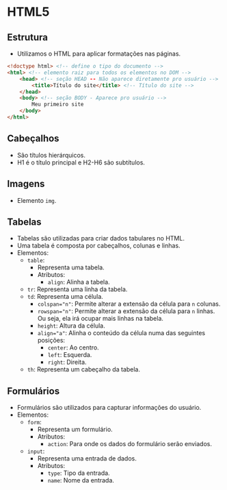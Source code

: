 # HTML5

## Estrutura

- Utilizamos o HTML para aplicar formatações nas páginas.

```html
<!doctype html> <!-- define o tipo do documento -->
<html> <!-- elemento raiz para todos os elementos no DOM -->
    <head> <!-- seção HEAD -- Não aparece diretamente pro usuário -->
        <title>Título do site</title> <!-- Título do site -->        
    </head>
    <body> <!-- seção BODY - Aparece pro usuário -->
        Meu primeiro site
    </body>
</html>
```

## Cabeçalhos

- São títulos hierárquicos.
- H1 é o título principal e H2-H6 são subtítulos.

## Imagens

- Elemento `img`.

## Tabelas

- Tabelas são utilizadas para criar dados tabulares no HTML.
- Uma tabela é composta por cabeçalhos, colunas e linhas.
- Elementos:
  - `table`:
    - Representa uma tabela.
    - Atributos:
      - `align`: Alinha a tabela.
  - `tr`: Representa uma linha da tabela.
  - `td`: Representa uma célula.
    - `colspan="n"`: Permite alterar a extensão da célula para `n` colunas.
    - `rowspan="n"`: Permite alterar a extensão da célula para `n` linhas. Ou seja, ela irá ocupar mais linhas na tabela.
    - `height`: Altura da célula.
    - `align="a"`: Alinha o conteúdo da célula numa das seguintes posições:
      - `center`: Ao centro.
      - `left`: Esquerda.
      - `right`: Direita.
  - `th`: Representa um cabeçalho da tabela.

## Formulários

- Formulários são utilizados para capturar informações do usuário.
- Elementos:
  - `form`:
    - Representa um formulário.
    - Atributos:
      - `action`: Para onde os dados do formulário serão enviados.
  - `input`:
    - Representa uma entrada de dados.
    - Atributos:
      - `type`: Tipo da entrada.
      - `name`: Nome da entrada.